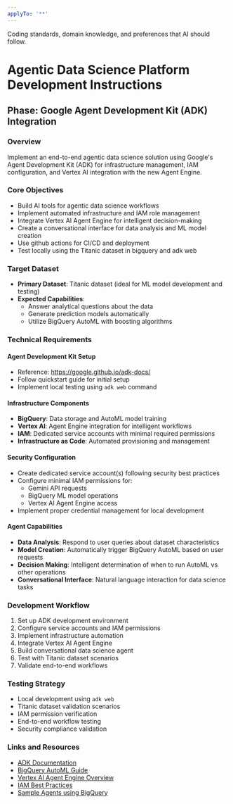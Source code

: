 ```yaml
---
applyTo: '**'
---
```

Coding standards, domain knowledge, and preferences that AI should follow.

# Agentic Data Science Platform Development Instructions

## Phase: Google Agent Development Kit (ADK) Integration

### Overview
Implement an end-to-end agentic data science solution using Google's Agent Development Kit (ADK) for infrastructure management, IAM configuration, and Vertex AI integration with the new Agent Engine.

### Core Objectives
- Build AI tools for agentic data science workflows
- Implement automated infrastructure and IAM role management
- Integrate Vertex AI Agent Engine for intelligent decision-making
- Create a conversational interface for data analysis and ML model creation
- Use github actions for CI/CD and deployment
- Test locally using the Titanic dataset in bigquery and adk web

### Target Dataset
- **Primary Dataset**: Titanic dataset (ideal for ML model development and testing)
- **Expected Capabilities**: 
    - Answer analytical questions about the data
    - Generate prediction models automatically
    - Utilize BigQuery AutoML with boosting algorithms

### Technical Requirements

#### Agent Development Kit Setup
- Reference: https://google.github.io/adk-docs/
- Follow quickstart guide for initial setup
- Implement local testing using `adk web` command

#### Infrastructure Components
- **BigQuery**: Data storage and AutoML model training
- **Vertex AI**: Agent Engine integration for intelligent workflows
- **IAM**: Dedicated service accounts with minimal required permissions
- **Infrastructure as Code**: Automated provisioning and management

#### Security Configuration
- Create dedicated service account(s) following security best practices
- Configure minimal IAM permissions for:
    - Gemini API requests
    - BigQuery ML model operations
    - Vertex AI Agent Engine access
- Implement proper credential management for local development

#### Agent Capabilities
- **Data Analysis**: Respond to user queries about dataset characteristics
- **Model Creation**: Automatically trigger BigQuery AutoML based on user requests
- **Decision Making**: Intelligent determination of when to run AutoML vs other operations
- **Conversational Interface**: Natural language interaction for data science tasks

### Development Workflow
1. Set up ADK development environment
2. Configure service accounts and IAM permissions
3. Implement infrastructure automation
4. Integrate Vertex AI Agent Engine
5. Build conversational data science agent
6. Test with Titanic dataset scenarios
7. Validate end-to-end workflows

### Testing Strategy
- Local development using `adk web`
- Titanic dataset validation scenarios
- IAM permission verification
- End-to-end workflow testing
- Security compliance validation

### Links and Resources
- [ADK Documentation](https://google.github.io/adk-docs/)
- [BigQuery AutoML Guide](https://cloud.google.com/bigquery-automl/docs)
- [Vertex AI Agent Engine Overview](https://cloud.google.com/vertex-ai/docs/agent-engine)
- [IAM Best Practices](https://cloud.google.com/iam/docs/best-practices)
- [Sample Agents using BigQuery](https://github.com/google/adk-samples)
